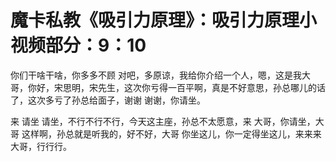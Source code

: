# 魔卡私教《吸引力原理》：吸引力原理小视频部分：9：10

你们干啥干啥，你多多不顾 对吧，多原谅，我给你介绍一个人，嗯，这是我大哥，你好，宋思明，宋先生，这次你亏得一百平啊，真是不好意思，孙总哪儿的话了，这次多亏了孙总给面子，谢谢 谢谢，你请坐。

来 请坐 请坐，不行不行不行，今天这主座，孙总不太愿意，来 大哥，你请坐，大哥 这样啊，孙总就是听我的，好不好，大哥 你坐这儿，你一定得坐这儿，来来来 大哥，行行行。

